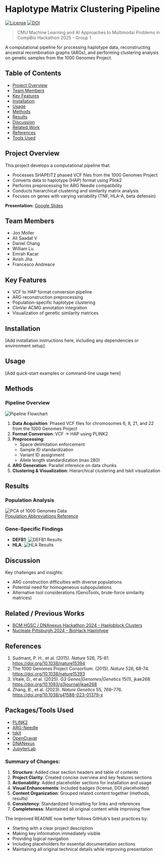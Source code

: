 # Haplotype Matrix Clustering Pipeline

[![License](https://img.shields.io/badge/License-MIT-blue.svg)](LICENSE)
[![DOI](https://img.shields.io/badge/DOI-TBD-blue)]()

> CMU Machine Learning and AI Approaches to Multimodal Problems in CompBio Hackathon 2025 - Group 1

A computational pipeline for processing haplotype data, reconstructing ancestral recombination graphs (ARGs), and performing clustering analysis on genetic samples from the 1000 Genomes Project.

## Table of Contents
- [Project Overview](#project-overview)
- [Team Members](#team-members)
- [Key Features](#key-features)
- [Installation](#installation)
- [Usage](#usage)
- [Methods](#methods)
- [Results](#results)
- [Discussion](#discussion)
- [Related Work](#related--previous-works)
- [References](#references)
- [Tools Used](#packagestools-used)

## Project Overview

This project develops a computational pipeline that:
- Processes SHAPEIT2 phased VCF files from the 1000 Genomes Project
- Converts data to haplotype (HAP) format using Plink2
- Performs preprocessing for ARG Needle compatibility
- Conducts hierarchical clustering and similarity matrix analysis
- Focuses on genes with varying variability (TNF, HLA-A, beta defensin)

**Presentation:** [Google Slides](https://docs.google.com/presentation/d/1yswnVX3BMrS1aOnd0naY-LS3eOf_zn3z601ta6-wqNg/edit?usp=sharing)

## Team Members
- Jon Moller
- Ali Saadat V
- Daniel Chang
- William Lu
- Emrah Kacar
- Avish Jha
- Francesco Andreace

## Key Features
- VCF to HAP format conversion pipeline
- ARG reconstruction preprocessing
- Population-specific haplotype clustering
- ClinVar ACMG annotation integration
- Visualization of genetic similarity matrices

## Installation
[Add installation instructions here, including any dependencies or environment setup]

## Usage
[Add quick-start examples or command-line usage here]

## Methods
### Pipeline Overview
![Pipeline Flowchart](flowchart.png)

1. **Data Acquisition**: Phased VCF files for chromosomes 6, 8, 21, and 22 from the 1000 Genomes Project
2. **Format Conversion**: VCF → HAP using PLINK2
3. **Preprocessing**:
   - Space delimitation enforcement
   - Sample ID standardization
   - Variant ID assignment
   - Allele length standardization (max 280)
4. **ARG Generation**: Parallel inference on data chunks
5. **Clustering & Visualization**: Hierarchical clustering and tskit visualization

## Results
### Population Analysis
![PCA of 1000 Genomes Data](1000g_pca.webp)  
[Population Abbreviations Reference](https://ftp.1000genomes.ebi.ac.uk/vol1/ftp/README_populations.md)

### Gene-Specific Findings
- **DEFB1**: ![DEFB1 Results](DEFB1.png)
- **HLA**: ![HLA Results](HLA.png)

## Discussion
Key challenges and insights:
- ARG construction difficulties with diverse populations
- Potential need for homogeneous subpopulations
- Alternative tool considerations (GenoTools, brute-force similarity matrices)

## Related / Previous Works
- [BCM HGSC / DNAnexus Hackathon 2024 - Haploblock Clusters](https://github.com/collaborativebioinformatics/Haploblock_Clusters)
- [Nucleate Pittsburgh 2024 - BioHack Haplotype](https://github.com/ShijieTang/BioHack_Haplotype)

## References
1. Sudmant, P. H., et al. (2015). *Nature* 526, 75-81. https://doi.org/10.1038/nature15394
2. The 1000 Genomes Project Consortium. (2015). *Nature* 526, 68-74. https://doi.org/10.1038/nature15393
3. Vitale, D., et al. (2025). *G3 Genes|Genomes|Genetics* 15(1), jkae268. https://doi.org/10.1093/g3journal/jkae268
4. Zhang, B., et al. (2023). *Nature Genetics* 55, 768–776. https://doi.org/10.1038/s41588-023-01379-x

## Packages/Tools Used
- [PLINK2](https://www.cog-genomics.org/plink/2.0/)
- [ARG-Needle](https://palamaralab.github.io/software/argneedle/)
- [tskit](https://tskit.dev/tskit/docs/stable/introduction.html)
- [OpenCravat](https://docs.opencravat.org/en/latest/)
- [DNANexus](https://platform.dnanexus.com/)
- [JupyterLab](https://jupyter.org/)


### Summary of Changes:
1. **Structure**: Added clear section headers and table of contents
2. **Project Clarity**: Created concise overview and key features sections
3. **Actionability**: Added placeholder sections for installation and usage
4. **Visual Enhancements**: Included badges (license, DOI placeholder)
5. **Content Organization**: Grouped related content together (methods, results)
6. **Consistency**: Standardized formatting for links and references
7. **Completeness**: Maintained all original content while improving flow

The improved README now better follows GitHub's best practices by:
- Starting with a clear project description
- Making key information immediately visible
- Providing logical navigation
- Including placeholders for essential documentation sections
- Maintaining all original technical details while improving presentation
